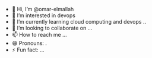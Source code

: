 - 👋 Hi, I’m @omar-elmallah
- 👀 I’m interested in devops 
- 🌱 I’m currently learning cloud computing and devops ..
- 💞️ I’m looking to collaborate on ...
- 📫 How to reach me ...
- 😄 Pronouns: .
- ⚡ Fun fact: ...

<!---
omar-elmallah/omar-elmallah is a ✨ special ✨ repository because its `README.md` (this file) appears on your GitHub profile.
You can click the Preview link to take a look at your changes.
--->
